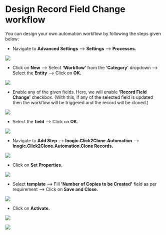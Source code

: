 # Design Record Field Change workflow

You can design your own automation workflow by following the steps given below:

* Navigate to **Advanced Settings** --> **Settings** --> **Processes.**

![](../../../../.gitbook/assets/Workflow\_3.png)

* Click on **New** --> Select **‘Workflow’** from the **‘Category’** dropdown --> Select the **Entity** --> Click on **OK.**

![](<../../../../.gitbook/assets/Workflow\_4 (1).png>)

* Enable any of the given fields. Here, we will enable **‘Record Field Change’** checkbox. (With this, if any of the selected field is updated then the workflow will be triggered and the record will be cloned.)&#x20;

![](../../../../.gitbook/assets/Workflow\_5.png)

* Select the **field** --> Click on **OK.**

![](../../../../.gitbook/assets/Workflow\_5.1png.png)

* Navigate to **Add Step** --> **Inogic.Click2Clone.Automation** --> **Inogic.Click2Clone.Automation.Clone Records.**

![](../../../../.gitbook/assets/Workflow\_6.png)

* Click on **Set Properties.**

![](../../../../.gitbook/assets/Workflow\_7.png)

* Select **template** --> Fill **'Number of Copies to be Created'** field as per requirement --> Click on **Save and Close.**

![](../../../../.gitbook/assets/Workflow\_8.png)

* Click on **Activate.**

![](../../../../.gitbook/assets/Workflow\_9.png)

![](../../../../.gitbook/assets/Workflow\_10.png)





